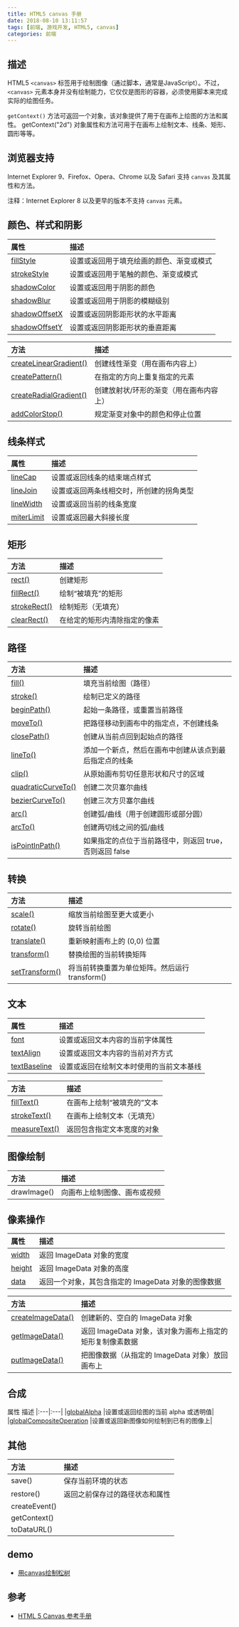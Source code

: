 ```yaml
---
title: HTML5 canvas 手册
date: 2018-08-10 13:11:57
tags: [前端, 游戏开发, HTML5, canvas]
categories: 前端
---
```

## 描述
HTML5 `<canvas>` 标签用于绘制图像（通过脚本，通常是JavaScript）。不过，`<canvas>` 元素本身并没有绘制能力，它仅仅是图形的容器，必须使用脚本来完成实际的绘图任务。


`getContext()` 方法可返回一个对象，该对象提供了用于在画布上绘图的方法和属性。 getContext("2d") 对象属性和方法可用于在画布上绘制文本、线条、矩形、圆形等等。


## 浏览器支持
Internet Explorer 9、Firefox、Opera、Chrome 以及 Safari 支持 `canvas` 及其属性和方法。

注释：Internet Explorer 8 以及更早的版本不支持 `canvas` 元素。


## 颜色、样式和阴影

|属性|	描述|
|:---|:---|
|[fillStyle](http://www.w3school.com.cn/tags/canvas_fillstyle.asp)	|设置或返回用于填充绘画的颜色、渐变或模式|
|[strokeStyle](http://www.w3school.com.cn/tags/canvas_strokestyle.asp)|	设置或返回用于笔触的颜色、渐变或模式|
|[shadowColor](http://www.w3school.com.cn/tags/canvas_shadowcolor.asp)|	设置或返回用于阴影的颜色|
|[shadowBlur](http://www.w3school.com.cn/tags/canvas_shadowblur.asp)|	设置或返回用于阴影的模糊级别|
|[shadowOffsetX](http://www.w3school.com.cn/tags/canvas_shadowoffsetx.asp)|	设置或返回阴影距形状的水平距离|
|[shadowOffsetY](http://www.w3school.com.cn/tags/canvas_shadowoffsety.asp)|	设置或返回阴影距形状的垂直距离|

|方法	|描述|
|:---|:---|
|[createLinearGradient()](http://www.w3school.com.cn/tags/canvas_createlineargradient.asp)	|创建线性渐变（用在画布内容上）|
|[createPattern()](http://www.w3school.com.cn/tags/canvas_createpattern.asp)	|在指定的方向上重复指定的元素|
|[createRadialGradient()](http://www.w3school.com.cn/tags/canvas_createradialgradient.asp)	|创建放射状/环形的渐变（用在画布内容上）|
|[addColorStop()](http://www.w3school.com.cn/tags/canvas_addcolorstop.asp)	|规定渐变对象中的颜色和停止位置|



## 线条样式

|属性|	描述|
|:---|:---|
|[lineCap](http://www.w3school.com.cn/tags/canvas_linecap.asp)	|设置或返回线条的结束端点样式|
|[lineJoin](http://www.w3school.com.cn/tags/canvas_linejoin.asp)	|设置或返回两条线相交时，所创建的拐角类型|
|[lineWidth](http://www.w3school.com.cn/tags/canvas_linewidth.asp)	|设置或返回当前的线条宽度|
|[miterLimit](http://www.w3school.com.cn/tags/canvas_miterlimit.asp)	|设置或返回最大斜接长度|


## 矩形

|方法|	描述|
|:---|:---|
|[rect()](http://www.w3school.com.cn/tags/canvas_rect.asp)	|创建矩形|
|[fillRect()](http://www.w3school.com.cn/tags/canvas_fillrect.asp)	|绘制“被填充”的矩形|
|[strokeRect()](http://www.w3school.com.cn/tags/canvas_strokerect.asp)	|绘制矩形（无填充）|
|[clearRect()](http://www.w3school.com.cn/tags/canvas_clearrect.asp)	|在给定的矩形内清除指定的像素|


## 路径

|方法	|描述|
|:----|:-----|
|[fill()](http://www.w3school.com.cn/tags/canvas_fill.asp)	|填充当前绘图（路径）|
|[stroke()](http://www.w3school.com.cn/tags/canvas_stroke.asp)	|绘制已定义的路径|
|[beginPath()](http://www.w3school.com.cn/tags/canvas_beginpath.asp)	|起始一条路径，或重置当前路径|
|[moveTo()](http://www.w3school.com.cn/tags/canvas_moveto.asp)	|把路径移动到画布中的指定点，不创建线条|
|[closePath()](http://www.w3school.com.cn/tags/canvas_closepath.asp)	|创建从当前点回到起始点的路径|
|[lineTo()](http://www.w3school.com.cn/tags/canvas_lineto.asp)	|添加一个新点，然后在画布中创建从该点到最后指定点的线条|
|[clip()](http://www.w3school.com.cn/tags/canvas_clip.asp)	|从原始画布剪切任意形状和尺寸的区域|
|[quadraticCurveTo()](http://www.w3school.com.cn/tags/canvas_quadraticcurveto.asp)	|创建二次贝塞尔曲线|
|[bezierCurveTo()](http://www.w3school.com.cn/tags/canvas_beziercurveto.asp)	|创建三次方贝塞尔曲线|
|[arc()](http://www.w3school.com.cn/tags/canvas_arc.asp)	|创建弧/曲线（用于创建圆形或部分圆）|
|[arcTo()](http://www.w3school.com.cn/tags/canvas_arcto.asp)	|创建两切线之间的弧/曲线|
|[isPointInPath()](http://www.w3school.com.cn/tags/canvas_ispointinpath.asp)	|如果指定的点位于当前路径中，则返回 true，否则返回 false|


## 转换

|方法	|描述|
|:---|:----|
|[scale()](http://www.w3school.com.cn/tags/canvas_scale.asp)	|缩放当前绘图至更大或更小|
|[rotate()](http://www.w3school.com.cn/tags/canvas_rotate.asp)	|旋转当前绘图|
|[translate()](http://www.w3school.com.cn/tags/canvas_translate.asp)	|重新映射画布上的 (0,0) 位置|
|[transform()](http://www.w3school.com.cn/tags/canvas_transform.asp)	|替换绘图的当前转换矩阵|
|[setTransform()](http://www.w3school.com.cn/tags/canvas_settransform.asp)	|将当前转换重置为单位矩阵。然后运行 transform()|


## 文本

|属性	|描述|
|:---|:---|
|[font](http://www.w3school.com.cn/tags/canvas_font.asp)	|设置或返回文本内容的当前字体属性|
|[textAlign](http://www.w3school.com.cn/tags/canvas_textalign.asp)	|设置或返回文本内容的当前对齐方式|
|[textBaseline](http://www.w3school.com.cn/tags/canvas_textbaseline.asp)	|设置或返回在绘制文本时使用的当前文本基线|

|方法	|描述|
|:---|:---|
|[fillText()](http://www.w3school.com.cn/tags/canvas_filltext.asp)	|在画布上绘制“被填充的”文本|
|[strokeText()](http://www.w3school.com.cn/tags/canvas_stroketext.asp)	|在画布上绘制文本（无填充）|
|[measureText()](http://www.w3school.com.cn/tags/canvas_measuretext.asp)	|返回包含指定文本宽度的对象|


## 图像绘制

|方法	|描述|
|:---|:---|
|drawImage()	|向画布上绘制图像、画布或视频|


## 像素操作

|属性	|描述|
|:---|:---|
|[width](http://www.w3school.com.cn/tags/canvas_imagedata_width.asp)	|返回 ImageData 对象的宽度|
|[height](http://www.w3school.com.cn/tags/canvas_imagedata_height.asp)	|返回 ImageData 对象的高度|
|[data](http://www.w3school.com.cn/tags/canvas_imagedata_data.asp)	|返回一个对象，其包含指定的 ImageData 对象的图像数据|

|方法	|描述|
|:---|:---|
|[createImageData()](http://www.w3school.com.cn/tags/canvas_createimagedata.asp)	|创建新的、空白的 ImageData 对象|
|[getImageData()](http://www.w3school.com.cn/tags/canvas_getimagedata.asp)	|返回 ImageData 对象，该对象为画布上指定的矩形复制像素数据|
|[putImageData()](http://www.w3school.com.cn/tags/canvas_putimagedata.asp)	|把图像数据（从指定的 ImageData 对象）放回画布上|


## 合成

属性	描述
|:---|:---|
|[globalAlpha](http://www.w3school.com.cn/tags/canvas_globalalpha.asp)	|设置或返回绘图的当前 alpha 或透明值|
|[globalCompositeOperation](http://www.w3school.com.cn/tags/canvas_globalcompositeoperation.asp)	|设置或返回新图像如何绘制到已有的图像上|


## 其他

|方法|	描述|
|:---|:---|
|save()	|保存当前环境的状态|
|restore()	|返回之前保存过的路径状态和属性|
|createEvent()	 ||
|getContext()	|| 
|toDataURL()	|| 


## demo
+ [用canvas绘制松树](http://awstudio.cn/www/tech/canvas/cover-canvas.html)


## 参考
+ [HTML 5 Canvas 参考手册](http://www.w3school.com.cn/tags/html_ref_canvas.asp)